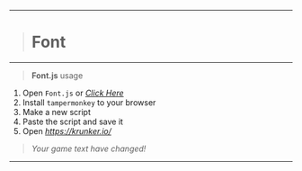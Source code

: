 __________________________________
># Font
__________________________________
>**Font.js** usage
1. Open `Font.js` or *[Click Here](https://raw.githubusercontent.com/ZaResX/KrunkerZares/master/TamperMonkey/font/font.js)*
2. Install `tampermonkey` to your browser
3. Make a new script
4. Paste the script and save it
5. Open *https://krunker.io/*
>*Your game text have changed!*
__________________________________

